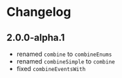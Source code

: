 Changelog
=========

## 2.0.0-alpha.1

* renamed `combine` to `combineEnums`
* renamed `combineSimple` to `combine`
* fixed `combineEventsWith`
